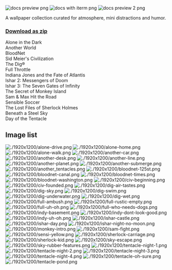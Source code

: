 ![docs preview png](./docs/preview.png)
![docs with iterm png](./docs/with-iterm.png)
![docs preview 2 png](./docs/preview-2.png)

A wallpaper collection curated for atmosphere, mini distractions and humor.

### [Download as zip](https://github.com/maciej-ka/dos-games-wallpapers/archive/master.zip)

Alone in the Dark<br />
Another World<br />
BloodNet<br />
Sid Meier's Civilization<br />
The Dig®<br />
Full Throttle<br />
Indiana Jones and the Fate of Atlantis<br />
Ishar 2: Messengers of Doom<br />
Ishar 3: The Seven Gates of Infinity<br />
The Secret of Monkey Island<br />
Sam & Max Hit the Road<br />
Sensible Soccer<br />
The Lost Files of Sherlock Holmes<br />
Beneath a Steel Sky<br />
Day of the Tentacle<br />

## Image list
![./1920x1200/alone-drive.png](./1920x1200/alone-drive.png)
![./1920x1200/alone-home.png](./1920x1200/alone-home.png)
![./1920x1200/alone-walk.png](./1920x1200/alone-walk.png)
![./1920x1200/another-car.png](./1920x1200/another-car.png)
![./1920x1200/another-desk.png](./1920x1200/another-desk.png)
![./1920x1200/another-line.png](./1920x1200/another-line.png)
![./1920x1200/another-planet.png](./1920x1200/another-planet.png)
![./1920x1200/another-submerge.png](./1920x1200/another-submerge.png)
![./1920x1200/another_tentacles.png](./1920x1200/another_tentacles.png)
![./1920x1200/bloodnet-125st.png](./1920x1200/bloodnet-125st.png)
![./1920x1200/bloodnet-canal.png](./1920x1200/bloodnet-canal.png)
![./1920x1200/bloodnet-times.png](./1920x1200/bloodnet-times.png)
![./1920x1200/bloodnet-washington.png](./1920x1200/bloodnet-washington.png)
![./1920x1200/civ-beginning.png](./1920x1200/civ-beginning.png)
![./1920x1200/civ-founded.png](./1920x1200/civ-founded.png)
![./1920x1200/dig-air-tastes.png](./1920x1200/dig-air-tastes.png)
![./1920x1200/dig-sky.png](./1920x1200/dig-sky.png)
![./1920x1200/dig-swim.png](./1920x1200/dig-swim.png)
![./1920x1200/dig-underwater.png](./1920x1200/dig-underwater.png)
![./1920x1200/dig-wet.png](./1920x1200/dig-wet.png)
![./1920x1200/full-ambush.png](./1920x1200/full-ambush.png)
![./1920x1200/full-rustic-empty.png](./1920x1200/full-rustic-empty.png)
![./1920x1200/full-uh-oh.png](./1920x1200/full-uh-oh.png)
![./1920x1200/full-who-needs-dogs.png](./1920x1200/full-who-needs-dogs.png)
![./1920x1200/indy-basement.png](./1920x1200/indy-basement.png)
![./1920x1200/indy-dont-look-good.png](./1920x1200/indy-dont-look-good.png)
![./1920x1200/indy-uh-oh.png](./1920x1200/indy-uh-oh.png)
![./1920x1200/ishar-castle.png](./1920x1200/ishar-castle.png)
![./1920x1200/ishar-day.png](./1920x1200/ishar-day.png)
![./1920x1200/ishar-night-no-moon.png](./1920x1200/ishar-night-no-moon.png)
![./1920x1200/monkey-intro.png](./1920x1200/monkey-intro.png)
![./1920x1200/sam-fight.png](./1920x1200/sam-fight.png)
![./1920x1200/sensi-yellow.png](./1920x1200/sensi-yellow.png)
![./1920x1200/sherlock-carriage.png](./1920x1200/sherlock-carriage.png)
![./1920x1200/sherlock-kid.png](./1920x1200/sherlock-kid.png)
![./1920x1200/sky-escape.png](./1920x1200/sky-escape.png)
![./1920x1200/sky-rubber-features.png](./1920x1200/sky-rubber-features.png)
![./1920x1200/tentacle-night-1.png](./1920x1200/tentacle-night-1.png)
![./1920x1200/tentacle-night-2.png](./1920x1200/tentacle-night-2.png)
![./1920x1200/tentacle-night-3.png](./1920x1200/tentacle-night-3.png)
![./1920x1200/tentacle-night-4.png](./1920x1200/tentacle-night-4.png)
![./1920x1200/tentacle-oh-sure.png](./1920x1200/tentacle-oh-sure.png)
![./1920x1200/tentacle-pond.png](./1920x1200/tentacle-pond.png)

